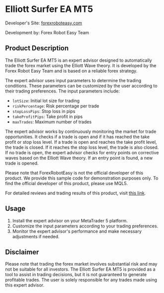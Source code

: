 # Elliott Surfer EA MT5

Developer's Site: [forexroboteasy.com](https://forexroboteasy.com)

Development by: Forex Robot Easy Team

## Product Description

The Elliott Surfer EA MT5 is an expert advisor designed to automatically trade the forex market using the Elliott Wave theory. It is developed by the Forex Robot Easy Team and is based on a reliable forex strategy.

The expert advisor uses input parameters to determine the trading conditions. These parameters can be customized by the user according to their trading preferences. The input parameters include:

- `lotSize`: Initial lot size for trading
- `riskPercentage`: Risk percentage per trade
- `stopLossPips`: Stop loss in pips
- `takeProfitPips`: Take profit in pips
- `maxTrades`: Maximum number of trades

The expert advisor works by continuously monitoring the market for trade opportunities. It checks if a trade is open and if it has reached the take profit or stop loss level. If a trade is open and reaches the take profit level, the trade is closed. If it reaches the stop loss level, the trade is also closed. If no trade is open, the expert advisor checks for entry points on corrective waves based on the Elliott Wave theory. If an entry point is found, a new trade is opened.

Please note that ForexRobotEasy is not the official developer of this product. We provide this sample code for demonstration purposes only. To find the official developer of this product, please use MQL5.

For detailed reviews and trading results of this product, visit [this link](https://forexroboteasy.com/forex-robot-review/elliott-surfer-ea-mt5-reliable-forex-strategy-review/).

## Usage

1. Install the expert advisor on your MetaTrader 5 platform.
2. Customize the input parameters according to your trading preferences.
3. Monitor the expert advisor's performance and make necessary adjustments if needed.

## Disclaimer

Please note that trading the forex market involves substantial risk and may not be suitable for all investors. The Elliott Surfer EA MT5 is provided as a tool to assist in trading decisions, but it is not guaranteed to generate profitable trades. The user is solely responsible for any trades made using this expert advisor.
